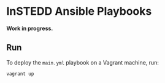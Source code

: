# InSTEDD Ansible Playbooks

**Work in progress.**

## Run

To deploy the `main.yml` playbook on a Vagrant machine, run:

```bash
vagrant up
```
